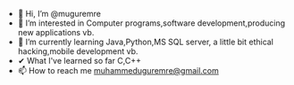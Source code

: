 - 👋 Hi, I’m @muguremre
- 👀 I’m interested in Computer programs,software development,producing new applications vb.
- 🌱 I’m currently learning Java,Python,MS SQL server, a little bit ethical hacking,mobile development vb.
- ✔  What I've learned so far C,C++
- 📫 How to reach me muhammeduguremre@gmail.com

<!---
muguremre/muguremre is a ✨ special ✨ repository because its `README.md` (this file) appears on your GitHub profile.
You can click the Preview link to take a look at your changes.
--->
